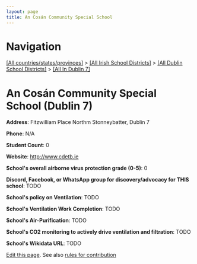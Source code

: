 ```yaml
---
layout: page
title: An Cosán Community Special School
---
```

# Navigation

[[All countries/states/provinces]](../../../..) > [[All Irish School Districts]](../../..) > [[All Dublin School Districts]](../..) > [[All In Dublin 7]](..)

# An Cosán Community Special School (Dublin 7)

**Address**: Fitzwilliam Place Northm Stonneybatter, Dublin 7

**Phone**: N/A

**Student Count**: 0

**Website**: <http://www.cdetb.ie>

**School's overall airborne virus protection grade (0-5)**: 0

**Discord, Facebook, or WhatsApp group for discovery/advocacy for THIS school**: TODO

**School's policy on Ventilation**: TODO

**School's Ventilation Work Completion**: TODO

**School's Air-Purification**: TODO

**School's CO2 monitoring to actively drive ventilation and filtration**: TODO

**School's Wikidata URL**: TODO


[Edit this page](https://github.com/ventilate-schools/Ireland/edit/main/./Dublin_7/An_Cosán_Community_Special_School.md). See also [rules for contribution](../../../contribution-rules/)